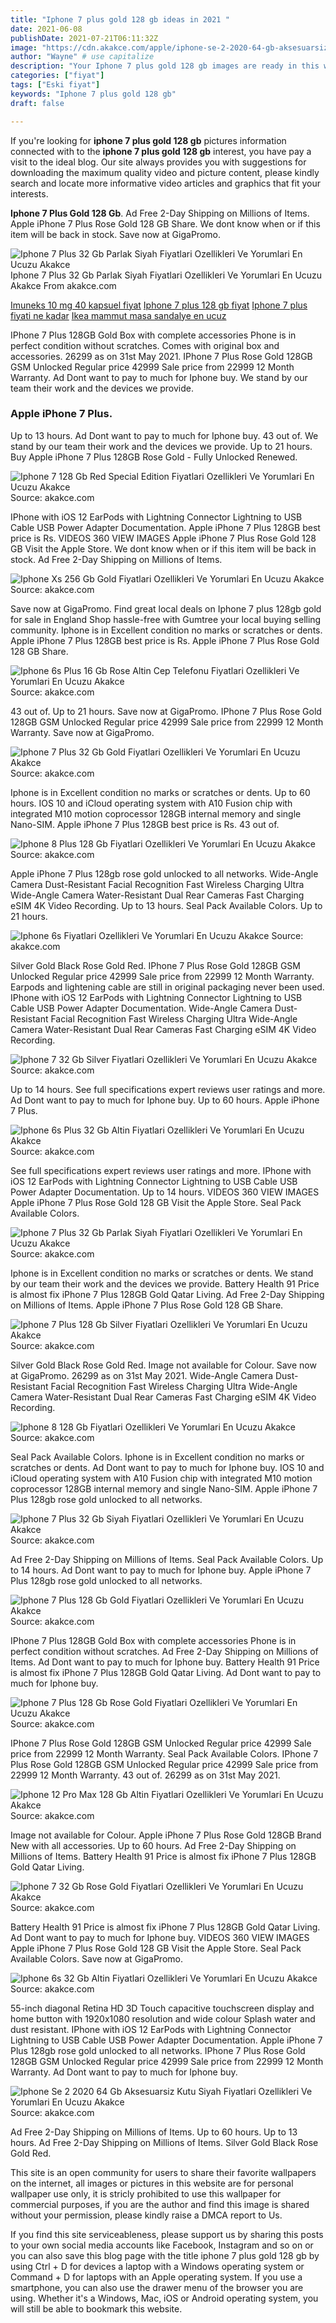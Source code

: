 ```yaml
---
title: "Iphone 7 plus gold 128 gb ideas in 2021 "
date: 2021-06-08
publishDate: 2021-07-21T06:11:32Z
image: "https://cdn.akakce.com/apple/iphone-se-2-2020-64-gb-aksesuarsiz-kutu-siyah-z.jpg"
author: "Wayne" # use capitalize
description: "Your Iphone 7 plus gold 128 gb images are ready in this website. Iphone 7 plus gold 128 gb are a topic that is being searched for and liked by netizens today. You can Get the Iphone 7 plus gold 128 gb files here. Download all royalty-free vectors."
categories: ["fiyat"]
tags: ["Eski fiyat"]
keywords: "Iphone 7 plus gold 128 gb"
draft: false

---
```


If you're looking for **iphone 7 plus gold 128 gb** pictures information connected with to the **iphone 7 plus gold 128 gb** interest, you have pay a visit to the ideal  blog.  Our site always  provides you with  suggestions  for downloading  the maximum  quality video and picture  content, please kindly search and locate more informative video articles and graphics  that fit your interests.

**Iphone 7 Plus Gold 128 Gb**. Ad Free 2-Day Shipping on Millions of Items. Apple iPhone 7 Plus Rose Gold 128 GB Share. We dont know when or if this item will be back in stock. Save now at GigaPromo.

![Iphone 7 Plus 32 Gb Parlak Siyah Fiyatlari Ozellikleri Ve Yorumlari En Ucuzu Akakce](https://cdn.akakce.com/apple/iphone-7-plus-32-gb-parlak-siyah-z.jpg "Iphone 7 Plus 32 Gb Parlak Siyah Fiyatlari Ozellikleri Ve Yorumlari En Ucuzu Akakce")
Iphone 7 Plus 32 Gb Parlak Siyah Fiyatlari Ozellikleri Ve Yorumlari En Ucuzu Akakce From akakce.com

[Imuneks 10 mg 40 kapsuel fiyat](/imuneks-10-mg-40-kapsuel-fiyat/)
[Iphone 7 plus 128 gb fiyat](/iphone-7-plus-128-gb-fiyat/)
[Iphone 7 plus fiyati ne kadar](/iphone-7-plus-fiyati-ne-kadar/)
[Ikea mammut masa sandalye en ucuz](/ikea-mammut-masa-sandalye-en-ucuz/)

IPhone 7 Plus 128GB Gold Box with complete accessories Phone is in perfect condition without scratches. Comes with original box and accessories. 26299 as on 31st May 2021. IPhone 7 Plus Rose Gold 128GB GSM Unlocked Regular price 42999 Sale price from 22999 12 Month Warranty. Ad Dont want to pay to much for Iphone buy. We stand by our team their work and the devices we provide.

### Apple iPhone 7 Plus.

Up to 13 hours. Ad Dont want to pay to much for Iphone buy. 43 out of. We stand by our team their work and the devices we provide. Up to 21 hours. Buy Apple iPhone 7 Plus 128GB Rose Gold - Fully Unlocked Renewed.


![Iphone 7 128 Gb Red Special Edition Fiyatlari Ozellikleri Ve Yorumlari En Ucuzu Akakce](https://cdn.akakce.com/apple/iphone-7-128-gb-red-special-edition-z.jpg "Iphone 7 128 Gb Red Special Edition Fiyatlari Ozellikleri Ve Yorumlari En Ucuzu Akakce")
Source: akakce.com

IPhone with iOS 12 EarPods with Lightning Connector Lightning to USB Cable USB Power Adapter Documentation. Apple iPhone 7 Plus 128GB best price is Rs. VIDEOS 360 VIEW IMAGES Apple iPhone 7 Plus Rose Gold 128 GB Visit the Apple Store. We dont know when or if this item will be back in stock. Ad Free 2-Day Shipping on Millions of Items.

![Iphone Xs 256 Gb Gold Fiyatlari Ozellikleri Ve Yorumlari En Ucuzu Akakce](https://cdn.akakce.com/apple/iphone-xs-256-gb-gold-z.jpg "Iphone Xs 256 Gb Gold Fiyatlari Ozellikleri Ve Yorumlari En Ucuzu Akakce")
Source: akakce.com

Save now at GigaPromo. Find great local deals on Iphone 7 plus 128gb gold for sale in England Shop hassle-free with Gumtree your local buying selling community. Iphone is in Excellent condition no marks or scratches or dents. Apple iPhone 7 Plus 128GB best price is Rs. Apple iPhone 7 Plus Rose Gold 128 GB Share.

![Iphone 6s Plus 16 Gb Rose Altin Cep Telefonu Fiyatlari Ozellikleri Ve Yorumlari En Ucuzu Akakce](https://cdn.akakce.com/apple/iphone-6s-plus-16-gb-rose-altin-z.jpg "Iphone 6s Plus 16 Gb Rose Altin Cep Telefonu Fiyatlari Ozellikleri Ve Yorumlari En Ucuzu Akakce")
Source: akakce.com

43 out of. Up to 21 hours. Save now at GigaPromo. IPhone 7 Plus Rose Gold 128GB GSM Unlocked Regular price 42999 Sale price from 22999 12 Month Warranty. Save now at GigaPromo.

![Iphone 7 Plus 32 Gb Gold Fiyatlari Ozellikleri Ve Yorumlari En Ucuzu Akakce](https://cdn.akakce.com/apple/iphone-7-plus-32-gb-gold-z.jpg "Iphone 7 Plus 32 Gb Gold Fiyatlari Ozellikleri Ve Yorumlari En Ucuzu Akakce")
Source: akakce.com

Iphone is in Excellent condition no marks or scratches or dents. Up to 60 hours. IOS 10 and iCloud operating system with A10 Fusion chip with integrated M10 motion coprocessor 128GB internal memory and single Nano-SIM. Apple iPhone 7 Plus 128GB best price is Rs. 43 out of.

![Iphone 8 Plus 128 Gb Fiyatlari Ozellikleri Ve Yorumlari En Ucuzu Akakce](https://cdn.akakce.com/apple/iphone-8-plus-128-gb-z.jpg "Iphone 8 Plus 128 Gb Fiyatlari Ozellikleri Ve Yorumlari En Ucuzu Akakce")
Source: akakce.com

Apple iPhone 7 Plus 128gb rose gold unlocked to all networks. Wide-Angle Camera Dust-Resistant Facial Recognition Fast Wireless Charging Ultra Wide-Angle Camera Water-Resistant Dual Rear Cameras Fast Charging eSIM 4K Video Recording. Up to 13 hours. Seal Pack Available Colors. Up to 21 hours.

![Iphone 6s Fiyatlari Ozellikleri Ve Yorumlari En Ucuzu Akakce](https://cdn.akakce.com/_static/5589613/image009.jpg "Iphone 6s Fiyatlari Ozellikleri Ve Yorumlari En Ucuzu Akakce")
Source: akakce.com

Silver Gold Black Rose Gold Red. IPhone 7 Plus Rose Gold 128GB GSM Unlocked Regular price 42999 Sale price from 22999 12 Month Warranty. Earpods and lightening cable are still in original packaging never been used. IPhone with iOS 12 EarPods with Lightning Connector Lightning to USB Cable USB Power Adapter Documentation. Wide-Angle Camera Dust-Resistant Facial Recognition Fast Wireless Charging Ultra Wide-Angle Camera Water-Resistant Dual Rear Cameras Fast Charging eSIM 4K Video Recording.

![Iphone 7 32 Gb Silver Fiyatlari Ozellikleri Ve Yorumlari En Ucuzu Akakce](https://cdn.akakce.com/apple/iphone-7-32-gb-silver-z.jpg "Iphone 7 32 Gb Silver Fiyatlari Ozellikleri Ve Yorumlari En Ucuzu Akakce")
Source: akakce.com

Up to 14 hours. See full specifications expert reviews user ratings and more. Ad Dont want to pay to much for Iphone buy. Up to 60 hours. Apple iPhone 7 Plus.

![Iphone 6s Plus 32 Gb Altin Fiyatlari Ozellikleri Ve Yorumlari En Ucuzu Akakce](https://cdn.akakce.com/apple/iphone-6s-plus-32-gb-altin-z.jpg "Iphone 6s Plus 32 Gb Altin Fiyatlari Ozellikleri Ve Yorumlari En Ucuzu Akakce")
Source: akakce.com

See full specifications expert reviews user ratings and more. IPhone with iOS 12 EarPods with Lightning Connector Lightning to USB Cable USB Power Adapter Documentation. Up to 14 hours. VIDEOS 360 VIEW IMAGES Apple iPhone 7 Plus Rose Gold 128 GB Visit the Apple Store. Seal Pack Available Colors.

![Iphone 7 Plus 32 Gb Parlak Siyah Fiyatlari Ozellikleri Ve Yorumlari En Ucuzu Akakce](https://cdn.akakce.com/apple/iphone-7-plus-32-gb-parlak-siyah-z.jpg "Iphone 7 Plus 32 Gb Parlak Siyah Fiyatlari Ozellikleri Ve Yorumlari En Ucuzu Akakce")
Source: akakce.com

Iphone is in Excellent condition no marks or scratches or dents. We stand by our team their work and the devices we provide. Battery Health 91 Price is almost fix iPhone 7 Plus 128GB Gold Qatar Living. Ad Free 2-Day Shipping on Millions of Items. Apple iPhone 7 Plus Rose Gold 128 GB Share.

![Iphone 7 Plus 128 Gb Silver Fiyatlari Ozellikleri Ve Yorumlari En Ucuzu Akakce](https://cdn.akakce.com/apple/iphone-7-plus-128-gb-silver-z.jpg "Iphone 7 Plus 128 Gb Silver Fiyatlari Ozellikleri Ve Yorumlari En Ucuzu Akakce")
Source: akakce.com

Silver Gold Black Rose Gold Red. Image not available for Colour. Save now at GigaPromo. 26299 as on 31st May 2021. Wide-Angle Camera Dust-Resistant Facial Recognition Fast Wireless Charging Ultra Wide-Angle Camera Water-Resistant Dual Rear Cameras Fast Charging eSIM 4K Video Recording.

![Iphone 8 128 Gb Fiyatlari Ozellikleri Ve Yorumlari En Ucuzu Akakce](https://cdn.akakce.com/apple/iphone-8-128-gb-z.jpg "Iphone 8 128 Gb Fiyatlari Ozellikleri Ve Yorumlari En Ucuzu Akakce")
Source: akakce.com

Seal Pack Available Colors. Iphone is in Excellent condition no marks or scratches or dents. Ad Dont want to pay to much for Iphone buy. IOS 10 and iCloud operating system with A10 Fusion chip with integrated M10 motion coprocessor 128GB internal memory and single Nano-SIM. Apple iPhone 7 Plus 128gb rose gold unlocked to all networks.

![Iphone 7 Plus 32 Gb Siyah Fiyatlari Ozellikleri Ve Yorumlari En Ucuzu Akakce](https://cdn.akakce.com/apple/iphone-7-plus-32-gb-siyah-z.jpg "Iphone 7 Plus 32 Gb Siyah Fiyatlari Ozellikleri Ve Yorumlari En Ucuzu Akakce")
Source: akakce.com

Ad Free 2-Day Shipping on Millions of Items. Seal Pack Available Colors. Up to 14 hours. Ad Dont want to pay to much for Iphone buy. Apple iPhone 7 Plus 128gb rose gold unlocked to all networks.

![Iphone 7 Plus 128 Gb Gold Fiyatlari Ozellikleri Ve Yorumlari En Ucuzu Akakce](https://iis-akakce.akamaized.net/p.z?%2F%2Fn11scdn%2Eakamaized%2Enet%2Fa1%2F1024%2Felektronik%2Fcep%2Dtelefonu%2Fapple%2Diphone%2D7%2Dplus%2D128%2Dgb%2Dapple%2Dturkiye%2Dgarantili%5F%5F1434955858873828%2Ejpg "Iphone 7 Plus 128 Gb Gold Fiyatlari Ozellikleri Ve Yorumlari En Ucuzu Akakce")
Source: akakce.com

IPhone 7 Plus 128GB Gold Box with complete accessories Phone is in perfect condition without scratches. Ad Free 2-Day Shipping on Millions of Items. Ad Dont want to pay to much for Iphone buy. Battery Health 91 Price is almost fix iPhone 7 Plus 128GB Gold Qatar Living. Ad Dont want to pay to much for Iphone buy.

![Iphone 7 Plus 128 Gb Rose Gold Fiyatlari Ozellikleri Ve Yorumlari En Ucuzu Akakce](https://cdn.akakce.com/apple/iphone-7-plus-128-gb-rose-gold-z.jpg "Iphone 7 Plus 128 Gb Rose Gold Fiyatlari Ozellikleri Ve Yorumlari En Ucuzu Akakce")
Source: akakce.com

IPhone 7 Plus Rose Gold 128GB GSM Unlocked Regular price 42999 Sale price from 22999 12 Month Warranty. Seal Pack Available Colors. IPhone 7 Plus Rose Gold 128GB GSM Unlocked Regular price 42999 Sale price from 22999 12 Month Warranty. 43 out of. 26299 as on 31st May 2021.

![Iphone 12 Pro Max 128 Gb Altin Fiyatlari Ozellikleri Ve Yorumlari En Ucuzu Akakce](https://cdn.akakce.com/apple/iphone-12-pro-max-128-gb-altin-z.jpg "Iphone 12 Pro Max 128 Gb Altin Fiyatlari Ozellikleri Ve Yorumlari En Ucuzu Akakce")
Source: akakce.com

Image not available for Colour. Apple iPhone 7 Plus Rose Gold 128GB Brand New with all accessories. Up to 60 hours. Ad Free 2-Day Shipping on Millions of Items. Battery Health 91 Price is almost fix iPhone 7 Plus 128GB Gold Qatar Living.

![Iphone 7 32 Gb Rose Gold Fiyatlari Ozellikleri Ve Yorumlari En Ucuzu Akakce](https://cdn.akakce.com/apple/iphone-7-32-gb-rose-gold-z.jpg "Iphone 7 32 Gb Rose Gold Fiyatlari Ozellikleri Ve Yorumlari En Ucuzu Akakce")
Source: akakce.com

Battery Health 91 Price is almost fix iPhone 7 Plus 128GB Gold Qatar Living. Ad Dont want to pay to much for Iphone buy. VIDEOS 360 VIEW IMAGES Apple iPhone 7 Plus Rose Gold 128 GB Visit the Apple Store. Seal Pack Available Colors. Save now at GigaPromo.

![Iphone 6s 32 Gb Altin Fiyatlari Ozellikleri Ve Yorumlari En Ucuzu Akakce](https://cdn.akakce.com/apple/iphone-6s-32-gb-altin-z.jpg "Iphone 6s 32 Gb Altin Fiyatlari Ozellikleri Ve Yorumlari En Ucuzu Akakce")
Source: akakce.com

55-inch diagonal Retina HD 3D Touch capacitive touchscreen display and home button with 1920x1080 resolution and wide colour Splash water and dust resistant. IPhone with iOS 12 EarPods with Lightning Connector Lightning to USB Cable USB Power Adapter Documentation. Apple iPhone 7 Plus 128gb rose gold unlocked to all networks. IPhone 7 Plus Rose Gold 128GB GSM Unlocked Regular price 42999 Sale price from 22999 12 Month Warranty. Ad Dont want to pay to much for Iphone buy.

![Iphone Se 2 2020 64 Gb Aksesuarsiz Kutu Siyah Fiyatlari Ozellikleri Ve Yorumlari En Ucuzu Akakce](https://cdn.akakce.com/apple/iphone-se-2-2020-64-gb-aksesuarsiz-kutu-siyah-z.jpg "Iphone Se 2 2020 64 Gb Aksesuarsiz Kutu Siyah Fiyatlari Ozellikleri Ve Yorumlari En Ucuzu Akakce")
Source: akakce.com

Ad Free 2-Day Shipping on Millions of Items. Up to 60 hours. Up to 13 hours. Ad Free 2-Day Shipping on Millions of Items. Silver Gold Black Rose Gold Red.

This site is an open community for users to share their favorite wallpapers on the internet, all images or pictures in this website are for personal wallpaper use only, it is stricly prohibited to use this wallpaper for commercial purposes, if you are the author and find this image is shared without your permission, please kindly raise a DMCA report to Us.

If you find this site serviceableness, please support us by sharing this posts to your own social media accounts like Facebook, Instagram and so on or you can also save this blog page with the title iphone 7 plus gold 128 gb by using Ctrl + D for devices a laptop with a Windows operating system or Command + D for laptops with an Apple operating system. If you use a smartphone, you can also use the drawer menu of the browser you are using. Whether it's a Windows, Mac, iOS or Android operating system, you will still be able to bookmark this website.
